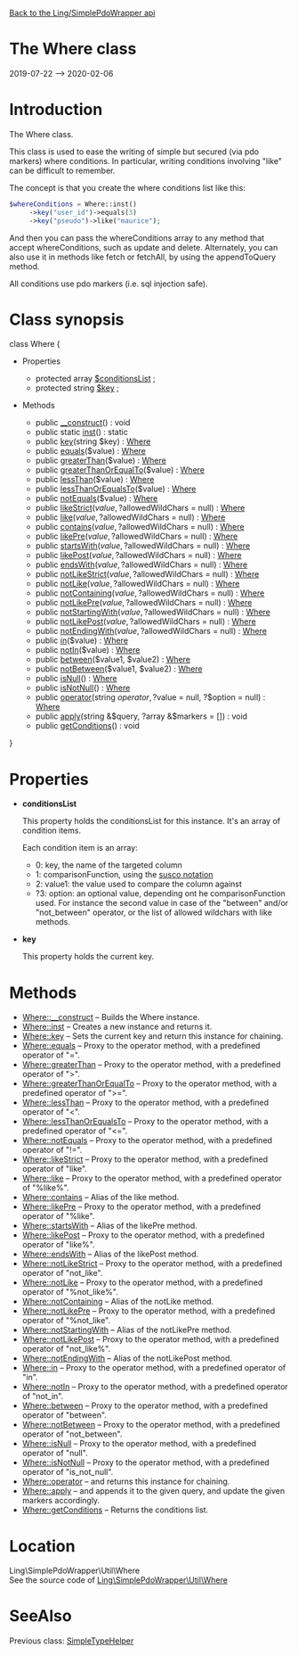 [Back to the Ling/SimplePdoWrapper api](https://github.com/lingtalfi/SimplePdoWrapper/blob/master/doc/api/Ling/SimplePdoWrapper.md)



The Where class
================
2019-07-22 --> 2020-02-06






Introduction
============

The Where class.

This class is used to ease the writing of simple but secured (via pdo markers) where conditions.
In particular, writing conditions involving "like" can be difficult to remember.

The concept is that you create the where conditions list like this:

```php
$whereConditions = Where::inst()
     ->key("user_id")->equals(3)
     ->key("pseudo")->like("maurice");
```

And then you can pass the whereConditions array to any method that accept whereConditions, such as update and delete.
Alternately, you can also use it in methods like fetch or fetchAll, by using the appendToQuery method.


All conditions use pdo markers (i.e. sql injection safe).



Class synopsis
==============


class <span class="pl-k">Where</span>  {

- Properties
    - protected array [$conditionsList](#property-conditionsList) ;
    - protected string [$key](#property-key) ;

- Methods
    - public [__construct](https://github.com/lingtalfi/SimplePdoWrapper/blob/master/doc/api/Ling/SimplePdoWrapper/Util/Where/__construct.md)() : void
    - public static [inst](https://github.com/lingtalfi/SimplePdoWrapper/blob/master/doc/api/Ling/SimplePdoWrapper/Util/Where/inst.md)() : static
    - public [key](https://github.com/lingtalfi/SimplePdoWrapper/blob/master/doc/api/Ling/SimplePdoWrapper/Util/Where/key.md)(string $key) : [Where](https://github.com/lingtalfi/SimplePdoWrapper/blob/master/doc/api/Ling/SimplePdoWrapper/Util/Where.md)
    - public [equals](https://github.com/lingtalfi/SimplePdoWrapper/blob/master/doc/api/Ling/SimplePdoWrapper/Util/Where/equals.md)($value) : [Where](https://github.com/lingtalfi/SimplePdoWrapper/blob/master/doc/api/Ling/SimplePdoWrapper/Util/Where.md)
    - public [greaterThan](https://github.com/lingtalfi/SimplePdoWrapper/blob/master/doc/api/Ling/SimplePdoWrapper/Util/Where/greaterThan.md)($value) : [Where](https://github.com/lingtalfi/SimplePdoWrapper/blob/master/doc/api/Ling/SimplePdoWrapper/Util/Where.md)
    - public [greaterThanOrEqualTo](https://github.com/lingtalfi/SimplePdoWrapper/blob/master/doc/api/Ling/SimplePdoWrapper/Util/Where/greaterThanOrEqualTo.md)($value) : [Where](https://github.com/lingtalfi/SimplePdoWrapper/blob/master/doc/api/Ling/SimplePdoWrapper/Util/Where.md)
    - public [lessThan](https://github.com/lingtalfi/SimplePdoWrapper/blob/master/doc/api/Ling/SimplePdoWrapper/Util/Where/lessThan.md)($value) : [Where](https://github.com/lingtalfi/SimplePdoWrapper/blob/master/doc/api/Ling/SimplePdoWrapper/Util/Where.md)
    - public [lessThanOrEqualsTo](https://github.com/lingtalfi/SimplePdoWrapper/blob/master/doc/api/Ling/SimplePdoWrapper/Util/Where/lessThanOrEqualsTo.md)($value) : [Where](https://github.com/lingtalfi/SimplePdoWrapper/blob/master/doc/api/Ling/SimplePdoWrapper/Util/Where.md)
    - public [notEquals](https://github.com/lingtalfi/SimplePdoWrapper/blob/master/doc/api/Ling/SimplePdoWrapper/Util/Where/notEquals.md)($value) : [Where](https://github.com/lingtalfi/SimplePdoWrapper/blob/master/doc/api/Ling/SimplePdoWrapper/Util/Where.md)
    - public [likeStrict](https://github.com/lingtalfi/SimplePdoWrapper/blob/master/doc/api/Ling/SimplePdoWrapper/Util/Where/likeStrict.md)($value, ?$allowedWildChars = null) : [Where](https://github.com/lingtalfi/SimplePdoWrapper/blob/master/doc/api/Ling/SimplePdoWrapper/Util/Where.md)
    - public [like](https://github.com/lingtalfi/SimplePdoWrapper/blob/master/doc/api/Ling/SimplePdoWrapper/Util/Where/like.md)($value, ?$allowedWildChars = null) : [Where](https://github.com/lingtalfi/SimplePdoWrapper/blob/master/doc/api/Ling/SimplePdoWrapper/Util/Where.md)
    - public [contains](https://github.com/lingtalfi/SimplePdoWrapper/blob/master/doc/api/Ling/SimplePdoWrapper/Util/Where/contains.md)($value, ?$allowedWildChars = null) : [Where](https://github.com/lingtalfi/SimplePdoWrapper/blob/master/doc/api/Ling/SimplePdoWrapper/Util/Where.md)
    - public [likePre](https://github.com/lingtalfi/SimplePdoWrapper/blob/master/doc/api/Ling/SimplePdoWrapper/Util/Where/likePre.md)($value, ?$allowedWildChars = null) : [Where](https://github.com/lingtalfi/SimplePdoWrapper/blob/master/doc/api/Ling/SimplePdoWrapper/Util/Where.md)
    - public [startsWith](https://github.com/lingtalfi/SimplePdoWrapper/blob/master/doc/api/Ling/SimplePdoWrapper/Util/Where/startsWith.md)($value, ?$allowedWildChars = null) : [Where](https://github.com/lingtalfi/SimplePdoWrapper/blob/master/doc/api/Ling/SimplePdoWrapper/Util/Where.md)
    - public [likePost](https://github.com/lingtalfi/SimplePdoWrapper/blob/master/doc/api/Ling/SimplePdoWrapper/Util/Where/likePost.md)($value, ?$allowedWildChars = null) : [Where](https://github.com/lingtalfi/SimplePdoWrapper/blob/master/doc/api/Ling/SimplePdoWrapper/Util/Where.md)
    - public [endsWith](https://github.com/lingtalfi/SimplePdoWrapper/blob/master/doc/api/Ling/SimplePdoWrapper/Util/Where/endsWith.md)($value, ?$allowedWildChars = null) : [Where](https://github.com/lingtalfi/SimplePdoWrapper/blob/master/doc/api/Ling/SimplePdoWrapper/Util/Where.md)
    - public [notLikeStrict](https://github.com/lingtalfi/SimplePdoWrapper/blob/master/doc/api/Ling/SimplePdoWrapper/Util/Where/notLikeStrict.md)($value, ?$allowedWildChars = null) : [Where](https://github.com/lingtalfi/SimplePdoWrapper/blob/master/doc/api/Ling/SimplePdoWrapper/Util/Where.md)
    - public [notLike](https://github.com/lingtalfi/SimplePdoWrapper/blob/master/doc/api/Ling/SimplePdoWrapper/Util/Where/notLike.md)($value, ?$allowedWildChars = null) : [Where](https://github.com/lingtalfi/SimplePdoWrapper/blob/master/doc/api/Ling/SimplePdoWrapper/Util/Where.md)
    - public [notContaining](https://github.com/lingtalfi/SimplePdoWrapper/blob/master/doc/api/Ling/SimplePdoWrapper/Util/Where/notContaining.md)($value, ?$allowedWildChars = null) : [Where](https://github.com/lingtalfi/SimplePdoWrapper/blob/master/doc/api/Ling/SimplePdoWrapper/Util/Where.md)
    - public [notLikePre](https://github.com/lingtalfi/SimplePdoWrapper/blob/master/doc/api/Ling/SimplePdoWrapper/Util/Where/notLikePre.md)($value, ?$allowedWildChars = null) : [Where](https://github.com/lingtalfi/SimplePdoWrapper/blob/master/doc/api/Ling/SimplePdoWrapper/Util/Where.md)
    - public [notStartingWith](https://github.com/lingtalfi/SimplePdoWrapper/blob/master/doc/api/Ling/SimplePdoWrapper/Util/Where/notStartingWith.md)($value, ?$allowedWildChars = null) : [Where](https://github.com/lingtalfi/SimplePdoWrapper/blob/master/doc/api/Ling/SimplePdoWrapper/Util/Where.md)
    - public [notLikePost](https://github.com/lingtalfi/SimplePdoWrapper/blob/master/doc/api/Ling/SimplePdoWrapper/Util/Where/notLikePost.md)($value, ?$allowedWildChars = null) : [Where](https://github.com/lingtalfi/SimplePdoWrapper/blob/master/doc/api/Ling/SimplePdoWrapper/Util/Where.md)
    - public [notEndingWith](https://github.com/lingtalfi/SimplePdoWrapper/blob/master/doc/api/Ling/SimplePdoWrapper/Util/Where/notEndingWith.md)($value, ?$allowedWildChars = null) : [Where](https://github.com/lingtalfi/SimplePdoWrapper/blob/master/doc/api/Ling/SimplePdoWrapper/Util/Where.md)
    - public [in](https://github.com/lingtalfi/SimplePdoWrapper/blob/master/doc/api/Ling/SimplePdoWrapper/Util/Where/in.md)($value) : [Where](https://github.com/lingtalfi/SimplePdoWrapper/blob/master/doc/api/Ling/SimplePdoWrapper/Util/Where.md)
    - public [notIn](https://github.com/lingtalfi/SimplePdoWrapper/blob/master/doc/api/Ling/SimplePdoWrapper/Util/Where/notIn.md)($value) : [Where](https://github.com/lingtalfi/SimplePdoWrapper/blob/master/doc/api/Ling/SimplePdoWrapper/Util/Where.md)
    - public [between](https://github.com/lingtalfi/SimplePdoWrapper/blob/master/doc/api/Ling/SimplePdoWrapper/Util/Where/between.md)($value1, $value2) : [Where](https://github.com/lingtalfi/SimplePdoWrapper/blob/master/doc/api/Ling/SimplePdoWrapper/Util/Where.md)
    - public [notBetween](https://github.com/lingtalfi/SimplePdoWrapper/blob/master/doc/api/Ling/SimplePdoWrapper/Util/Where/notBetween.md)($value1, $value2) : [Where](https://github.com/lingtalfi/SimplePdoWrapper/blob/master/doc/api/Ling/SimplePdoWrapper/Util/Where.md)
    - public [isNull](https://github.com/lingtalfi/SimplePdoWrapper/blob/master/doc/api/Ling/SimplePdoWrapper/Util/Where/isNull.md)() : [Where](https://github.com/lingtalfi/SimplePdoWrapper/blob/master/doc/api/Ling/SimplePdoWrapper/Util/Where.md)
    - public [isNotNull](https://github.com/lingtalfi/SimplePdoWrapper/blob/master/doc/api/Ling/SimplePdoWrapper/Util/Where/isNotNull.md)() : [Where](https://github.com/lingtalfi/SimplePdoWrapper/blob/master/doc/api/Ling/SimplePdoWrapper/Util/Where.md)
    - public [operator](https://github.com/lingtalfi/SimplePdoWrapper/blob/master/doc/api/Ling/SimplePdoWrapper/Util/Where/operator.md)(string $operator, ?$value = null, ?$option = null) : [Where](https://github.com/lingtalfi/SimplePdoWrapper/blob/master/doc/api/Ling/SimplePdoWrapper/Util/Where.md)
    - public [apply](https://github.com/lingtalfi/SimplePdoWrapper/blob/master/doc/api/Ling/SimplePdoWrapper/Util/Where/apply.md)(string &$query, ?array &$markers = []) : void
    - public [getConditions](https://github.com/lingtalfi/SimplePdoWrapper/blob/master/doc/api/Ling/SimplePdoWrapper/Util/Where/getConditions.md)() : void

}




Properties
=============

- <span id="property-conditionsList"><b>conditionsList</b></span>

    This property holds the conditionsList for this instance.
    It's an array of condition items.
    
    Each condition item is an array:
    - 0: key, the name of the targeted column
    - 1: comparisonFunction, using the [susco notation](https://github.com/lingtalfi/NotationFan/blob/master/sql-unofficial-standard-comparison-operators.md)
    - 2: value1: the value used to compare the column against
    - ?3: option: an optional value, depending ont he comparisonFunction used.
         For instance the second value in case of the "between" and/or "not_between" operator, or the list of allowed wildchars with like methods.
    
    

- <span id="property-key"><b>key</b></span>

    This property holds the current key.
    
    



Methods
==============

- [Where::__construct](https://github.com/lingtalfi/SimplePdoWrapper/blob/master/doc/api/Ling/SimplePdoWrapper/Util/Where/__construct.md) &ndash; Builds the Where instance.
- [Where::inst](https://github.com/lingtalfi/SimplePdoWrapper/blob/master/doc/api/Ling/SimplePdoWrapper/Util/Where/inst.md) &ndash; Creates a new instance and returns it.
- [Where::key](https://github.com/lingtalfi/SimplePdoWrapper/blob/master/doc/api/Ling/SimplePdoWrapper/Util/Where/key.md) &ndash; Sets the current key and return this instance for chaining.
- [Where::equals](https://github.com/lingtalfi/SimplePdoWrapper/blob/master/doc/api/Ling/SimplePdoWrapper/Util/Where/equals.md) &ndash; Proxy to the operator method, with a predefined operator of "=".
- [Where::greaterThan](https://github.com/lingtalfi/SimplePdoWrapper/blob/master/doc/api/Ling/SimplePdoWrapper/Util/Where/greaterThan.md) &ndash; Proxy to the operator method, with a predefined operator of ">".
- [Where::greaterThanOrEqualTo](https://github.com/lingtalfi/SimplePdoWrapper/blob/master/doc/api/Ling/SimplePdoWrapper/Util/Where/greaterThanOrEqualTo.md) &ndash; Proxy to the operator method, with a predefined operator of ">=".
- [Where::lessThan](https://github.com/lingtalfi/SimplePdoWrapper/blob/master/doc/api/Ling/SimplePdoWrapper/Util/Where/lessThan.md) &ndash; Proxy to the operator method, with a predefined operator of "<".
- [Where::lessThanOrEqualsTo](https://github.com/lingtalfi/SimplePdoWrapper/blob/master/doc/api/Ling/SimplePdoWrapper/Util/Where/lessThanOrEqualsTo.md) &ndash; Proxy to the operator method, with a predefined operator of "<=".
- [Where::notEquals](https://github.com/lingtalfi/SimplePdoWrapper/blob/master/doc/api/Ling/SimplePdoWrapper/Util/Where/notEquals.md) &ndash; Proxy to the operator method, with a predefined operator of "!=".
- [Where::likeStrict](https://github.com/lingtalfi/SimplePdoWrapper/blob/master/doc/api/Ling/SimplePdoWrapper/Util/Where/likeStrict.md) &ndash; Proxy to the operator method, with a predefined operator of "like".
- [Where::like](https://github.com/lingtalfi/SimplePdoWrapper/blob/master/doc/api/Ling/SimplePdoWrapper/Util/Where/like.md) &ndash; Proxy to the operator method, with a predefined operator of "%like%".
- [Where::contains](https://github.com/lingtalfi/SimplePdoWrapper/blob/master/doc/api/Ling/SimplePdoWrapper/Util/Where/contains.md) &ndash; Alias of the like method.
- [Where::likePre](https://github.com/lingtalfi/SimplePdoWrapper/blob/master/doc/api/Ling/SimplePdoWrapper/Util/Where/likePre.md) &ndash; Proxy to the operator method, with a predefined operator of "%like".
- [Where::startsWith](https://github.com/lingtalfi/SimplePdoWrapper/blob/master/doc/api/Ling/SimplePdoWrapper/Util/Where/startsWith.md) &ndash; Alias of the likePre method.
- [Where::likePost](https://github.com/lingtalfi/SimplePdoWrapper/blob/master/doc/api/Ling/SimplePdoWrapper/Util/Where/likePost.md) &ndash; Proxy to the operator method, with a predefined operator of "like%".
- [Where::endsWith](https://github.com/lingtalfi/SimplePdoWrapper/blob/master/doc/api/Ling/SimplePdoWrapper/Util/Where/endsWith.md) &ndash; Alias of the likePost method.
- [Where::notLikeStrict](https://github.com/lingtalfi/SimplePdoWrapper/blob/master/doc/api/Ling/SimplePdoWrapper/Util/Where/notLikeStrict.md) &ndash; Proxy to the operator method, with a predefined operator of "not_like".
- [Where::notLike](https://github.com/lingtalfi/SimplePdoWrapper/blob/master/doc/api/Ling/SimplePdoWrapper/Util/Where/notLike.md) &ndash; Proxy to the operator method, with a predefined operator of "%not_like%".
- [Where::notContaining](https://github.com/lingtalfi/SimplePdoWrapper/blob/master/doc/api/Ling/SimplePdoWrapper/Util/Where/notContaining.md) &ndash; Alias of the notLike method.
- [Where::notLikePre](https://github.com/lingtalfi/SimplePdoWrapper/blob/master/doc/api/Ling/SimplePdoWrapper/Util/Where/notLikePre.md) &ndash; Proxy to the operator method, with a predefined operator of "%not_like".
- [Where::notStartingWith](https://github.com/lingtalfi/SimplePdoWrapper/blob/master/doc/api/Ling/SimplePdoWrapper/Util/Where/notStartingWith.md) &ndash; Alias of the notLikePre method.
- [Where::notLikePost](https://github.com/lingtalfi/SimplePdoWrapper/blob/master/doc/api/Ling/SimplePdoWrapper/Util/Where/notLikePost.md) &ndash; Proxy to the operator method, with a predefined operator of "not_like%".
- [Where::notEndingWith](https://github.com/lingtalfi/SimplePdoWrapper/blob/master/doc/api/Ling/SimplePdoWrapper/Util/Where/notEndingWith.md) &ndash; Alias of the notLikePost method.
- [Where::in](https://github.com/lingtalfi/SimplePdoWrapper/blob/master/doc/api/Ling/SimplePdoWrapper/Util/Where/in.md) &ndash; Proxy to the operator method, with a predefined operator of "in".
- [Where::notIn](https://github.com/lingtalfi/SimplePdoWrapper/blob/master/doc/api/Ling/SimplePdoWrapper/Util/Where/notIn.md) &ndash; Proxy to the operator method, with a predefined operator of "not_in".
- [Where::between](https://github.com/lingtalfi/SimplePdoWrapper/blob/master/doc/api/Ling/SimplePdoWrapper/Util/Where/between.md) &ndash; Proxy to the operator method, with a predefined operator of "between".
- [Where::notBetween](https://github.com/lingtalfi/SimplePdoWrapper/blob/master/doc/api/Ling/SimplePdoWrapper/Util/Where/notBetween.md) &ndash; Proxy to the operator method, with a predefined operator of "not_between".
- [Where::isNull](https://github.com/lingtalfi/SimplePdoWrapper/blob/master/doc/api/Ling/SimplePdoWrapper/Util/Where/isNull.md) &ndash; Proxy to the operator method, with a predefined operator of "null".
- [Where::isNotNull](https://github.com/lingtalfi/SimplePdoWrapper/blob/master/doc/api/Ling/SimplePdoWrapper/Util/Where/isNotNull.md) &ndash; Proxy to the operator method, with a predefined operator of "is_not_null".
- [Where::operator](https://github.com/lingtalfi/SimplePdoWrapper/blob/master/doc/api/Ling/SimplePdoWrapper/Util/Where/operator.md) &ndash; and returns this instance for chaining.
- [Where::apply](https://github.com/lingtalfi/SimplePdoWrapper/blob/master/doc/api/Ling/SimplePdoWrapper/Util/Where/apply.md) &ndash; and appends it to the given query, and update the given markers accordingly.
- [Where::getConditions](https://github.com/lingtalfi/SimplePdoWrapper/blob/master/doc/api/Ling/SimplePdoWrapper/Util/Where/getConditions.md) &ndash; Returns the conditions list.





Location
=============
Ling\SimplePdoWrapper\Util\Where<br>
See the source code of [Ling\SimplePdoWrapper\Util\Where](https://github.com/lingtalfi/SimplePdoWrapper/blob/master/Util/Where.php)



SeeAlso
==============
Previous class: [SimpleTypeHelper](https://github.com/lingtalfi/SimplePdoWrapper/blob/master/doc/api/Ling/SimplePdoWrapper/Util/SimpleTypeHelper.md)<br>
